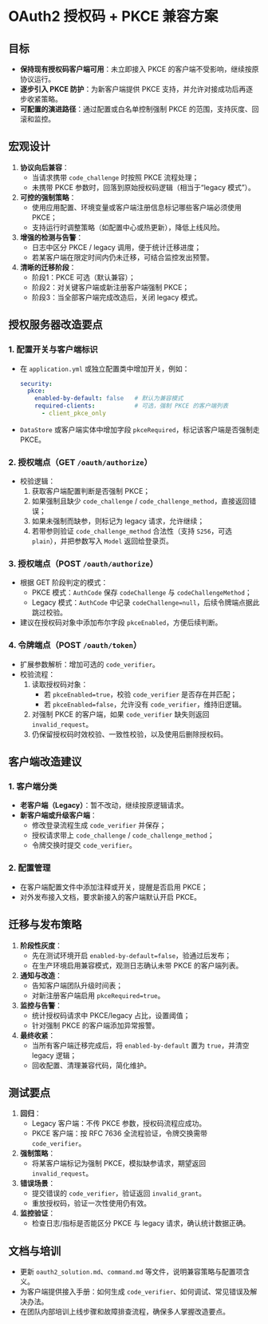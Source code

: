 # OAuth2 授权码 + PKCE 兼容方案

## 目标
- **保持现有授权码客户端可用**：未立即接入 PKCE 的客户端不受影响，继续按原协议运行。
- **逐步引入 PKCE 防护**：为新客户端提供 PKCE 支持，并允许对接成功后再逐步收紧策略。
- **可配置的演进路径**：通过配置或白名单控制强制 PKCE 的范围，支持灰度、回滚和监控。

## 宏观设计
1. **协议向后兼容**：
   - 当请求携带 `code_challenge` 时按照 PKCE 流程处理；
   - 未携带 PKCE 参数时，回落到原始授权码逻辑（相当于“legacy 模式”）。
2. **可控的强制策略**：
   - 使用应用配置、环境变量或客户端注册信息标记哪些客户端必须使用 PKCE；
   - 支持运行时调整策略（如配置中心或热更新），降低上线风险。
3. **增强的检测与告警**：
   - 日志中区分 PKCE / legacy 调用，便于统计迁移进度；
   - 若某客户端在限定时间内仍未迁移，可结合监控发出预警。
4. **清晰的迁移阶段**：
   - 阶段1：PKCE 可选（默认兼容）；
   - 阶段2：对关键客户端或新注册客户端强制 PKCE；
   - 阶段3：当全部客户端完成改造后，关闭 legacy 模式。

## 授权服务器改造要点

### 1. 配置开关与客户端标识
- 在 `application.yml` 或独立配置类中增加开关，例如：
  ```yaml
  security:
    pkce:
      enabled-by-default: false   # 默认为兼容模式
      required-clients:           # 可选，强制 PKCE 的客户端列表
        - client_pkce_only
  ```
- `DataStore` 或客户端实体中增加字段 `pkceRequired`，标记该客户端是否强制走 PKCE。

### 2. 授权端点（GET `/oauth/authorize`）
- 校验逻辑：
  1. 获取客户端配置判断是否强制 PKCE；
  2. 如果强制且缺少 `code_challenge` / `code_challenge_method`，直接返回错误；
  3. 如果未强制而缺参，则标记为 legacy 请求，允许继续；
  4. 若带参则验证 `code_challenge_method` 合法性（支持 `S256`，可选 `plain`），并把参数写入 `Model` 返回给登录页。

### 3. 授权端点（POST `/oauth/authorize`）
- 根据 GET 阶段判定的模式：
  - PKCE 模式：`AuthCode` 保存 `codeChallenge` 与 `codeChallengeMethod`；
  - Legacy 模式：`AuthCode` 中记录 `codeChallenge=null`，后续令牌端点据此跳过校验。
- 建议在授权码对象中添加布尔字段 `pkceEnabled`，方便后续判断。

### 4. 令牌端点（POST `/oauth/token`）
- 扩展参数解析：增加可选的 `code_verifier`。
- 校验流程：
  1. 读取授权码对象：
     - 若 `pkceEnabled=true`，校验 `code_verifier` 是否存在并匹配；
     - 若 `pkceEnabled=false`，允许没有 `code_verifier`，维持旧逻辑。
  2. 对强制 PKCE 的客户端，如果 `code_verifier` 缺失则返回 `invalid_request`。
  3. 仍保留授权码时效校验、一致性校验，以及使用后删除授权码。

## 客户端改造建议

### 1. 客户端分类
- **老客户端（Legacy）**：暂不改动，继续按原逻辑请求。
- **新客户端或升级客户端**：
  - 修改登录流程生成 `code_verifier` 并保存；
  - 授权请求带上 `code_challenge` / `code_challenge_method`；
  - 令牌交换时提交 `code_verifier`。

### 2. 配置管理
- 在客户端配置文件中添加注释或开关，提醒是否启用 PKCE；
- 对外发布接入文档，要求新接入的客户端默认开启 PKCE。

## 迁移与发布策略

1. **阶段性灰度**：
   - 先在测试环境开启 `enabled-by-default=false`，验通过后发布；
   - 在生产环境启用兼容模式，观测日志确认未带 PKCE 的客户端列表。
2. **通知与改造**：
   - 告知客户端团队升级时间表；
   - 对新注册客户端启用 `pkceRequired=true`。
3. **监控与告警**：
   - 统计授权码请求中 PKCE/legacy 占比，设置阈值；
   - 针对强制 PKCE 的客户端添加异常报警。
4. **最终收紧**：
   - 当所有客户端迁移完成后，将 `enabled-by-default` 置为 `true`，并清空 legacy 逻辑；
   - 回收配置、清理兼容代码，简化维护。

## 测试要点
1. **回归**：
   - Legacy 客户端：不传 PKCE 参数，授权码流程应成功。
   - PKCE 客户端：按 RFC 7636 全流程验证，令牌交换需带 `code_verifier`。
2. **强制策略**：
   - 将某客户端标记为强制 PKCE，模拟缺参请求，期望返回 `invalid_request`。
3. **错误场景**：
   - 提交错误的 `code_verifier`，验证返回 `invalid_grant`。
   - 重放授权码，验证一次性使用仍有效。
4. **监控验证**：
   - 检查日志/指标是否能区分 PKCE 与 legacy 请求，确认统计数据正确。

## 文档与培训
- 更新 `oauth2_solution.md`、`command.md` 等文件，说明兼容策略与配置项含义。
- 为客户端提供接入手册：如何生成 `code_verifier`、如何调试、常见错误及解决办法。
- 在团队内部培训上线步骤和故障排查流程，确保多人掌握改造要点。

